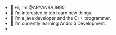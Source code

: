 - 👋 Hi, I’m @ARYANRAJ990
- 👀 I’m interested in toh learn new things.
- 🌱 I’m a java developer and the C++ programmer.
- 💞️ I’m currently learning Android Development.
-

<!---
ARYANRAJ990/ARYANRAJ990 is a ✨ special ✨ repository because its `README.md` (this file) appears on your GitHub profile.
You can click the Preview link to take a look at your changes.
--->
